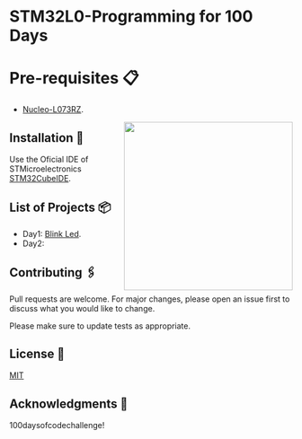# STM32L0-Programming for 100 Days

# Pre-requisites 📋

* [Nucleo-L073RZ](https://www.st.com/en/evaluation-tools/nucleo-l073rz.html).
<img src="https://www.st.com/bin/ecommerce/api/image.PF261637.en.feature-description-include-personalized-no-cpn-large.jpg" width=300 align=right>

## Installation 🔧

Use the Oficial IDE of STMicroelectronics [STM32CubeIDE](https://www.st.com/en/development-tools/stm32cubeide.html).

## List of Projects 📦

* Day1: [Blink Led](https://github.com/GaboTv/STM32L0-Programming/tree/master/001_Blink).
* Day2:

## Contributing 🖇️
Pull requests are welcome. For major changes, please open an issue first to discuss what you would like to change.

Please make sure to update tests as appropriate.

## License 📄

[MIT](https://choosealicense.com/licenses/mit/)

## Acknowledgments 🎁

100daysofcodechallenge!  
